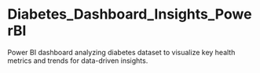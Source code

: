 # Diabetes_Dashboard_Insights_PowerBI
Power BI dashboard analyzing diabetes dataset to visualize key health metrics and trends for data-driven insights.
